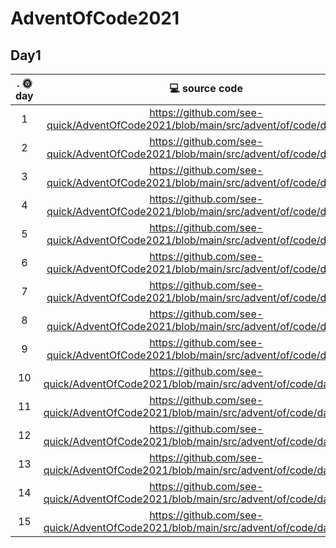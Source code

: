 # AdventOfCode2021

## Day1

|.         🌞day	          |  💻 source code  	|   
|:-----------------------:	|:--------------:	|
|    1   	|  https://github.com/see-quick/AdventOfCode2021/blob/main/src/advent/of/code/day1.java |
|   2  	| https://github.com/see-quick/AdventOfCode2021/blob/main/src/advent/of/code/day2.java |
|    3   	|  https://github.com/see-quick/AdventOfCode2021/blob/main/src/advent/of/code/day3.java |
|    4   	|  https://github.com/see-quick/AdventOfCode2021/blob/main/src/advent/of/code/day4.java |
|    5   	|  https://github.com/see-quick/AdventOfCode2021/blob/main/src/advent/of/code/day5.java |
|    6   	|  https://github.com/see-quick/AdventOfCode2021/blob/main/src/advent/of/code/day6.java |
|    7   	|  https://github.com/see-quick/AdventOfCode2021/blob/main/src/advent/of/code/day7.java |
|    8   	|  https://github.com/see-quick/AdventOfCode2021/blob/main/src/advent/of/code/day8.java |
|    9   	|  https://github.com/see-quick/AdventOfCode2021/blob/main/src/advent/of/code/day9.java |
|    10   	|  https://github.com/see-quick/AdventOfCode2021/blob/main/src/advent/of/code/day10.java |
|    11   	|  https://github.com/see-quick/AdventOfCode2021/blob/main/src/advent/of/code/day11.java |
|    12   	|  https://github.com/see-quick/AdventOfCode2021/blob/main/src/advent/of/code/day12.java |
|    13   	|  https://github.com/see-quick/AdventOfCode2021/blob/main/src/advent/of/code/day13.java |
|    14   	|  https://github.com/see-quick/AdventOfCode2021/blob/main/src/advent/of/code/day14.java |
|    15   	|  https://github.com/see-quick/AdventOfCode2021/blob/main/src/advent/of/code/day15.java |
